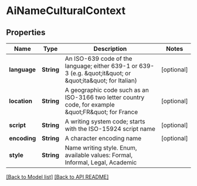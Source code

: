 
# AiNameCulturalContext
## Properties
Name | Type | Description | Notes
------------ | ------------- | ------------- | -------------
**language** | **String** | An ISO-639 code of the language; either 639-1 or 639-3 (e.g. \&quot;it\&quot; or \&quot;ita\&quot; for Italian)              |  [optional]
**location** | **String** | A geographic code such as an ISO-3166 two letter country code, for example \&quot;FR\&quot; for France              |  [optional]
**script** | **String** | A writing system code; starts with the ISO-15924 script name              |  [optional]
**encoding** | **String** | A character encoding name              |  [optional]
**style** | **String** | Name writing style. Enum, available values: Formal, Informal, Legal, Academic | 




[[Back to Model list]](Models.md) [[Back to API README]](README.md)

